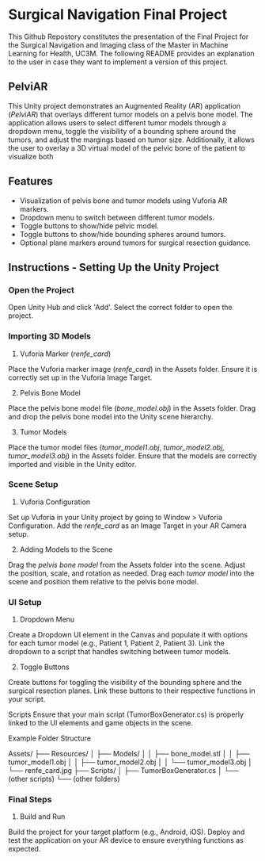 # Surgical Navigation Final Project
This Github Repostory constitutes the presentation of the Final Project for the Surgical Navigation and Imaging class of the Master in Machine Learning for Health, UC3M. 
The following README provides an explanation to the user in case they want to implement a version of this project. 

## PelviAR 
This Unity project demonstrates an Augmented Reality (AR) application (*PelviAR*) that overlays different tumor models on a pelvis bone model. The application allows users to select different tumor models through a dropdown menu, toggle the visibility of a bounding sphere around the tumors, and adjust the margings based on tumor size. Additionally, it allows the user to overlay a 3D virtual model of the pelvic bone of the patient to visualize both 

## Features
- Visualization of pelvis bone and tumor models using Vuforia AR markers.
- Dropdown menu to switch between different tumor models.
- Toggle buttons to show/hide pelvic model. 
- Toggle buttons to show/hide bounding spheres around tumors.
- Optional plane markers around tumors for surgical resection guidance.

## Instructions - Setting Up the Unity Project

### Open the Project

Open Unity Hub and click 'Add'.
Select the correct folder to open the project.

### Importing 3D Models
1. Vuforia Marker (*renfe_card*)

Place the Vuforia marker image (*renfe_card*) in the Assets folder.
Ensure it is correctly set up in the Vuforia Image Target.

2. Pelvis Bone Model

Place the pelvis bone model file (*bone_model.obj*) in the Assets folder.
Drag and drop the pelvis bone model into the Unity scene hierarchy.

3. Tumor Models

Place the tumor model files (*tumor_model1.obj*, *tumor_model2.obj*, *tumor_model3.obj*) in the Assets folder.
Ensure that the models are correctly imported and visible in the Unity editor.

### Scene Setup
1. Vuforia Configuration

Set up Vuforia in your Unity project by going to Window > Vuforia Configuration.
Add the *renfe_card* as an Image Target in your AR Camera setup.

2. Adding Models to the Scene

Drag the *pelvis bone model* from the Assets folder into the scene.
Adjust the position, scale, and rotation as needed.
Drag each *tumor model* into the scene and position them relative to the pelvis bone model.

### UI Setup
1. Dropdown Menu

Create a Dropdown UI element in the Canvas and populate it with options for each tumor model (e.g., Patient 1, Patient 2, Patient 3).
Link the dropdown to a script that handles switching between tumor models.

2. Toggle Buttons

Create buttons for toggling the visibility of the bounding sphere and the surgical resection planes.
Link these buttons to their respective functions in your script.

Scripts
Ensure that your main script (TumorBoxGenerator.cs) is properly linked to the UI elements and game objects in the scene.

Example Folder Structure


Assets/
├── Resources/
│   ├── Models/
│   │   ├── bone_model.stl
│   │   ├── tumor_model1.obj
│   │   ├── tumor_model2.obj
│   │   └── tumor_model3.obj
│   └── renfe_card.jpg
├── Scripts/
│   ├── TumorBoxGenerator.cs
│   └── (other scripts)
└── (other folders)

### Final Steps
1. Build and Run

Build the project for your target platform (e.g., Android, iOS).
Deploy and test the application on your AR device to ensure everything functions as expected.

